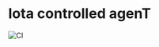 # Iota controlled agenT

![CI](https://github.com/web-ict/ict/workflows/CI/badge.svg?branch=master)
